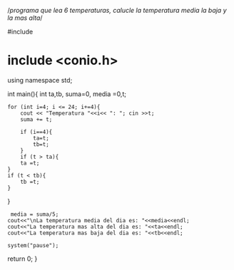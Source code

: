 /*programa que lea 6 temperaturas, calucle la temperatura
media la baja y la mas alta*/

#include <iostream>
# include <conio.h>

using namespace std;

int main(){
	int ta,tb, suma=0, media =0,t;
	
	for (int i=4; i <= 24; i+=4){
		cout << "Temperatura "<<i<< ": "; cin >>t;
		suma += t;
		
		if (i==4){
			ta=t;
			tb=t;
		}
		if (t > ta){
		ta =t;
	}
	if (t < tb){
		tb =t;
	}
}

	 media = suma/5;
    cout<<"\nLa temperatura media del dia es: "<<media<<endl;
    cout<<"La temperatura mas alta del dia es: "<<ta<<endl;
    cout<<"La temperatura mas baja del dia es: "<<tb<<endl;

    system("pause");
 return 0;
}	
	
